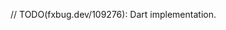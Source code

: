 <!-- TODO(fxbug.dev/109276): Remove this file once this impl is done. -->

// TODO(fxbug.dev/109276): Dart implementation.
